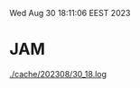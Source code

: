 Wed Aug 30 18:11:06 EEST 2023
# JAM
<a href='./cache/202308/30_18.log'>./cache/202308/30_18.log</a>
